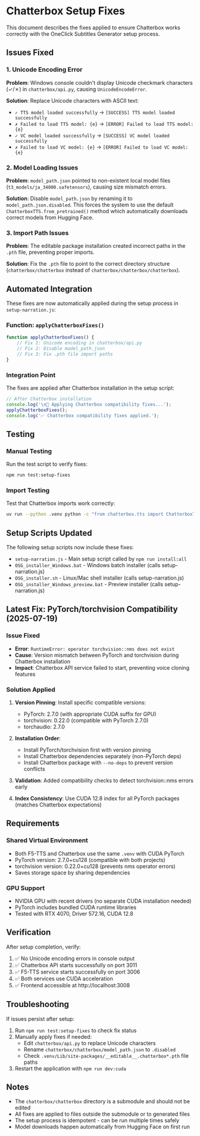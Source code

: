 # Chatterbox Setup Fixes

This document describes the fixes applied to ensure Chatterbox works correctly with the OneClick Subtitles Generator setup process.

## Issues Fixed

### 1. Unicode Encoding Error
**Problem**: Windows console couldn't display Unicode checkmark characters (✓/✗) in `chatterbox/api.py`, causing `UnicodeEncodeError`.

**Solution**: Replace Unicode characters with ASCII text:
- `✓ TTS model loaded successfully` → `[SUCCESS] TTS model loaded successfully`
- `✗ Failed to load TTS model: {e}` → `[ERROR] Failed to load TTS model: {e}`
- `✓ VC model loaded successfully` → `[SUCCESS] VC model loaded successfully`
- `✗ Failed to load VC model: {e}` → `[ERROR] Failed to load VC model: {e}`

### 2. Model Loading Issues
**Problem**: `model_path.json` pointed to non-existent local model files (`t3_models/ja_34000.safetensors`), causing size mismatch errors.

**Solution**: Disable `model_path.json` by renaming it to `model_path.json.disabled`. This forces the system to use the default `ChatterboxTTS.from_pretrained()` method which automatically downloads correct models from Hugging Face.

### 3. Import Path Issues
**Problem**: The editable package installation created incorrect paths in the `.pth` file, preventing proper imports.

**Solution**: Fix the `.pth` file to point to the correct directory structure (`chatterbox/chatterbox` instead of `chatterbox/chatterbox/chatterbox`).

## Automated Integration

These fixes are now automatically applied during the setup process in `setup-narration.js`:

### Function: `applyChatterboxFixes()`
```javascript
function applyChatterboxFixes() {
    // Fix 1: Unicode encoding in chatterbox/api.py
    // Fix 2: Disable model_path.json
    // Fix 3: Fix .pth file import paths
}
```

### Integration Point
The fixes are applied after Chatterbox installation in the setup script:
```javascript
// After Chatterbox installation
console.log('\n🔧 Applying Chatterbox compatibility fixes...');
applyChatterboxFixes();
console.log('✅ Chatterbox compatibility fixes applied.');
```

## Testing

### Manual Testing
Run the test script to verify fixes:
```bash
npm run test:setup-fixes
```

### Import Testing
Test that Chatterbox imports work correctly:
```bash
uv run --python .venv python -c "from chatterbox.tts import ChatterboxTTS; from chatterbox.vc import ChatterboxVC; print('[SUCCESS] Imports work')"
```

## Setup Scripts Updated

The following setup scripts now include these fixes:
- `setup-narration.js` - Main setup script called by `npm run install:all`
- `OSG_installer_Windows.bat` - Windows batch installer (calls setup-narration.js)
- `OSG_installer.sh` - Linux/Mac shell installer (calls setup-narration.js)
- `OSG_installer_Windows_preview.bat` - Preview installer (calls setup-narration.js)

## Latest Fix: PyTorch/torchvision Compatibility (2025-07-19)

### Issue Fixed
- **Error**: `RuntimeError: operator torchvision::nms does not exist`
- **Cause**: Version mismatch between PyTorch and torchvision during Chatterbox installation
- **Impact**: Chatterbox API service failed to start, preventing voice cloning features

### Solution Applied
1. **Version Pinning**: Install specific compatible versions:
   - PyTorch: 2.7.0 (with appropriate CUDA suffix for GPU)
   - torchvision: 0.22.0 (compatible with PyTorch 2.7.0)
   - torchaudio: 2.7.0

2. **Installation Order**:
   - Install PyTorch/torchvision first with version pinning
   - Install Chatterbox dependencies separately (non-PyTorch deps)
   - Install Chatterbox package with `--no-deps` to prevent version conflicts

3. **Validation**: Added compatibility checks to detect torchvision::nms errors early

4. **Index Consistency**: Use CUDA 12.8 index for all PyTorch packages (matches Chatterbox expectations)

## Requirements

### Shared Virtual Environment
- Both F5-TTS and Chatterbox use the same `.venv` with CUDA PyTorch
- PyTorch version: 2.7.0+cu128 (compatible with both projects)
- torchvision version: 0.22.0+cu128 (prevents nms operator errors)
- Saves storage space by sharing dependencies

### GPU Support
- NVIDIA GPU with recent drivers (no separate CUDA installation needed)
- PyTorch includes bundled CUDA runtime libraries
- Tested with RTX 4070, Driver 572.16, CUDA 12.8

## Verification

After setup completion, verify:
1. ✅ No Unicode encoding errors in console output
2. ✅ Chatterbox API starts successfully on port 3011
3. ✅ F5-TTS service starts successfully on port 3006
4. ✅ Both services use CUDA acceleration
5. ✅ Frontend accessible at http://localhost:3008

## Troubleshooting

If issues persist after setup:
1. Run `npm run test:setup-fixes` to check fix status
2. Manually apply fixes if needed:
   - Edit `chatterbox/api.py` to replace Unicode characters
   - Rename `chatterbox/chatterbox/model_path.json` to `.disabled`
   - Check `.venv/Lib/site-packages/__editable__.chatterbox*.pth` file paths
3. Restart the application with `npm run dev:cuda`

## Notes

- The `chatterbox/chatterbox` directory is a submodule and should not be edited
- All fixes are applied to files outside the submodule or to generated files
- The setup process is idempotent - can be run multiple times safely
- Model downloads happen automatically from Hugging Face on first run
